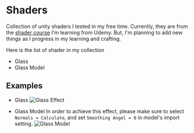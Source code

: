 # Shaders
Collection of unity shaders I tested in my free time. Currently, they are from the [shader course](https://www.udemy.com/course/unity-shaders/) I'm learning from Udemy. But, I'm planning to add new things as I progress in my learning and crafting. 

Here is the list of shader in my collection
  - Glass
  - Glass Model
  
## Examples
- Glass
![Glass Effect](https://res.cloudinary.com/yunwe/image/upload/v1587299532/GitReadMePhoto/Shaders/glass.jpg "Glass Effect")

- Glass Model
In order to achieve this effect, please make sure to select `Normals = Calculate`, and set `Smoothing Angel = 0` in model's import setting.
![Glass Model](https://res.cloudinary.com/yunwe/image/upload/v1587397878/GitReadMePhoto/Shaders/glass_model.jpg "Glass Model")
